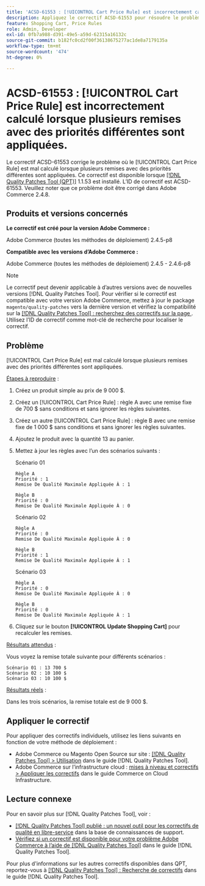 ```yaml
---
title: 'ACSD-61553 : [!UICONTROL Cart Price Rule] est incorrectement calculé lorsque plusieurs remises avec des priorités différentes sont appliquées.'
description: Appliquez le correctif ACSD-61553 pour résoudre le problème Adobe Commerce où le [!UICONTROL Cart Price Rule] est mal calculé lorsque plusieurs remises avec des priorités différentes sont appliquées.
feature: Shopping Cart, Price Rules
role: Admin, Developer
exl-id: 0fb7a988-d391-49e5-a59d-62315a16132c
source-git-commit: b182fc0cd2f00f36138675277ac1de8a7179135a
workflow-type: tm+mt
source-wordcount: '474'
ht-degree: 0%

---
```


# ACSD-61553 : [!UICONTROL Cart Price Rule] est incorrectement calculé lorsque plusieurs remises avec des priorités différentes sont appliquées.

Le correctif ACSD-61553 corrige le problème où le [!UICONTROL Cart Price Rule] est mal calculé lorsque plusieurs remises avec des priorités différentes sont appliquées. Ce correctif est disponible lorsque [[!DNL Quality Patches Tool (QPT)]](https://experienceleague.adobe.com/en/docs/commerce-knowledge-base/kb/announcements/commerce-announcements/magento-quality-patches-released-new-tool-to-self-serve-quality-patches) 1.1.53 est installé. L’ID de correctif est ACSD-61553. Veuillez noter que ce problème doit être corrigé dans Adobe Commerce 2.4.8.

## Produits et versions concernés

**Le correctif est créé pour la version Adobe Commerce :**

Adobe Commerce (toutes les méthodes de déploiement) 2.4.5-p8

**Compatible avec les versions d’Adobe Commerce :**

Adobe Commerce (toutes les méthodes de déploiement) 2.4.5 - 2.4.6-p8

>[!NOTE]
>
>Le correctif peut devenir applicable à d’autres versions avec de nouvelles versions [!DNL Quality Patches Tool]. Pour vérifier si le correctif est compatible avec votre version Adobe Commerce, mettez à jour le package `magento/quality-patches` vers la dernière version et vérifiez la compatibilité sur la [[!DNL Quality Patches Tool] : recherchez des correctifs sur la page ](https://experienceleague.adobe.com/tools/commerce-quality-patches/index.html). Utilisez l’ID de correctif comme mot-clé de recherche pour localiser le correctif.

## Problème

[!UICONTROL Cart Price Rule] est mal calculé lorsque plusieurs remises avec des priorités différentes sont appliquées.

<u>Étapes à reproduire</u> :

1. Créez un produit simple au prix de 9 000 $.
1. Créez un [!UICONTROL Cart Price Rule] : règle A avec une remise fixe de 700 $ sans conditions et sans ignorer les règles suivantes.
1. Créez un autre [!UICONTROL Cart Price Rule] : règle B avec une remise fixe de 1 000 $ sans conditions et sans ignorer les règles suivantes.
1. Ajoutez le produit avec la quantité 13 au panier.
1. Mettez à jour les règles avec l’un des scénarios suivants :

   Scénario 01

       Règle A
       Priorité : 1
       Remise De Qualité Maximale Appliquée À : 1
       
       Règle B
       Priorité : 0
       Remise De Qualité Maximale Appliquée À : 0
   
   Scénario 02

       Règle A
       Priorité : 0
       Remise De Qualité Maximale Appliquée À : 0
       
       Règle B
       Priorité : 1
       Remise De Qualité Maximale Appliquée À : 1
   
   Scénario 03

       Règle A
       Priorité : 0
       Remise De Qualité Maximale Appliquée À : 0
       
       Règle B
       Priorité : 0
       Remise De Qualité Maximale Appliquée À : 1
   
1. Cliquez sur le bouton **[!UICONTROL Update Shopping Cart]** pour recalculer les remises.

<u>Résultats attendus</u> :

Vous voyez la remise totale suivante pour différents scénarios :

    Scénario 01 : 13 700 $
    Scénario 02 : 10 100 $
    Scénario 03 : 10 100 $

<u>Résultats réels</u> :

Dans les trois scénarios, la remise totale est de 9 000 $.

## Appliquer le correctif

Pour appliquer des correctifs individuels, utilisez les liens suivants en fonction de votre méthode de déploiement :

* Adobe Commerce ou Magento Open Source sur site : [[!DNL Quality Patches Tool] > Utilisation](/help/tools/quality-patches-tool/usage.md) dans le guide [!DNL Quality Patches Tool].
* Adobe Commerce sur l’infrastructure cloud : [mises à niveau et correctifs > Appliquer les correctifs](https://experienceleague.adobe.com/docs/commerce-cloud-service/user-guide/develop/upgrade/apply-patches.html) dans le guide Commerce on Cloud Infrastructure.

## Lecture connexe

Pour en savoir plus sur [!DNL Quality Patches Tool], voir :

* [[!DNL Quality Patches Tool] publié : un nouvel outil pour les correctifs de qualité en libre-service](https://experienceleague.adobe.com/en/docs/commerce-knowledge-base/kb/announcements/commerce-announcements/magento-quality-patches-released-new-tool-to-self-serve-quality-patches) dans la base de connaissances de support.
* [Vérifiez si un correctif est disponible pour votre problème Adobe Commerce à l’aide de  [!DNL Quality Patches Tool]](/help/tools/quality-patches-tool/patches-available-in-qpt/check-patch-for-magento-issue-with-magento-quality-patches.md) dans le guide [!DNL Quality Patches Tool].

Pour plus d&#39;informations sur les autres correctifs disponibles dans QPT, reportez-vous à [[!DNL Quality Patches Tool] : Recherche de correctifs](https://experienceleague.adobe.com/tools/commerce-quality-patches/index.html) dans le guide [!DNL Quality Patches Tool].
